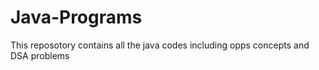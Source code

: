 # Java-Programs
This reposotory contains  all the java codes including opps concepts and DSA problems 
